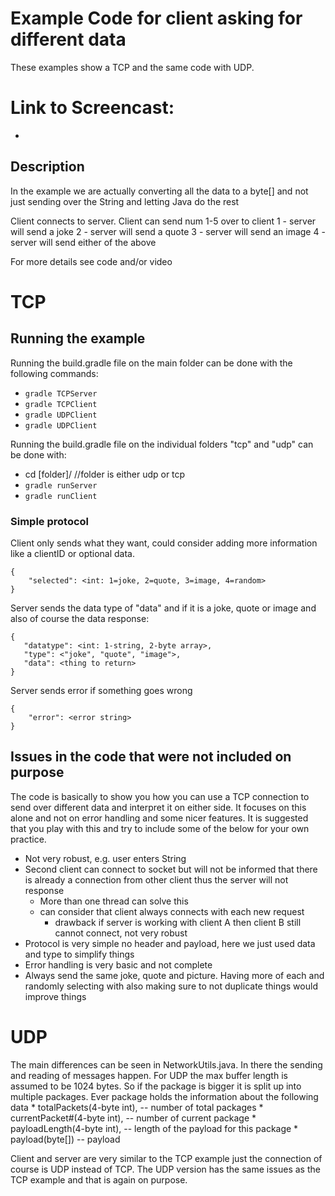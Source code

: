 # Example Code for client asking for different data
These examples show a TCP and the same code with UDP. 

# Link to Screencast:
- 

## Description

In the example we are actually converting all the data to a byte[] and not just sending over the String and letting Java do the rest

Client connects to server. Client can send num 1-5 over to client
1 - server will send a joke
2 - server will send a quote
3 - server will send an image
4 - server will send either of the above

For more details see code and/or video

# TCP

## Running the example

Running the build.gradle file on the main folder can be done with the following commands:
- `gradle TCPServer`
- `gradle TCPClient`
- `gradle UDPClient`
- `gradle UDPClient`

Running the build.gradle file on the individual folders "tcp" and "udp" can be done with:
- cd [folder]/  //folder is either udp or tcp
- `gradle runServer`
- `gradle runClient`

### Simple protocol

Client only sends what they want, could consider adding more information like a clientID or optional data. 

```
{ 
	"selected": <int: 1=joke, 2=quote, 3=image, 4=random>
}
```
   
Server sends the data type of "data" and if it is a joke, quote or image and also of course the data response: 
   
```
{
   "datatype": <int: 1-string, 2-byte array>, 
   "type": <"joke", "quote", "image">,
   "data": <thing to return> 
}
```
   
Server sends error if something goes wrong

```
{
	"error": <error string> 
}
```
   
   
## Issues in the code that were not included on purpose
The code is basically to show you how you can use a TCP connection to send over different data and interpret it on either side. It focuses on this alone and not on error handling and some nicer features.
It is suggested that you play with this and try to include some of the below for your own practice. 

- Not very robust, e.g. user enters String
- Second client can connect to socket but will not be informed that there is already a connection from other client thus the server will not response
	- More than one thread can solve this
	- can consider that client always connects with each new request
		- drawback if server is working with client A then client B still cannot connect, not very robust
- Protocol is very simple no header and payload, here we just used data and type to simplify things
- Error handling is very basic and not complete
- Always send the same joke, quote and picture. Having more of each and randomly selecting with also making sure to not duplicate things would improve things



# UDP

The main differences can be seen in NetworkUtils.java. In there the sending and reading of messages happen. For UDP the max buffer length is assumed to be 1024 bytes. So if the package is bigger it is split up into multiple packages. Ever package holds the information about the following data
     *   totalPackets(4-byte int),  -- number of total packages
     *   currentPacket#(4-byte int),  -- number of current package
     *   payloadLength(4-byte int), -- length of the payload for this package
     *   payload(byte[]) -- payload

Client and server are very similar to the TCP example just the connection of course is UDP instead of TCP. The UDP version has the same issues as the TCP example and that is again on purpose. 

